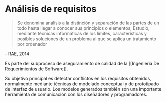 # Análisis de requisitos
>Se denomina análisis a la distinción y separación de las partes de un todo hasta llegar a conocer sus principios o elementos; Estudio, mediante técnicas informáticas de los límites, características y posibles soluciones de un problema al que se aplica un tratamiento por ordenador

\- RAE, 2014

Es parte del subproceso de aseguramiento de calidad de la [[Ingenieria De Requerimientos de Software]].

Su objetivo principal es detectar conflictos en los requisitos obtenidos, normalmente mediante técnicas de modelado conceptual y de prototipado de interfaz de usuario. Los modelos generados también son una importante herramienta de comunicación con los diseñadores y programadores.

